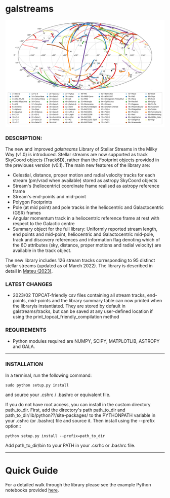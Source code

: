 # **galstreams**

![see plot here](notebooks/fig_all_streams_lib.png?raw=true "galstreams 03-2022")

### DESCRIPTION:

The new and improved *galstreams* Library of Stellar Streams in the Milky Way (v1.0) is introduced. Stellar streams are now supported as track SkyCoord objects (Track6D), rather than the Footprint objects provided in the previoues version (v0.1). The main new features of the library are:

-  Celestial, distance, proper motion and radial velocity tracks for each stream (pm/vrad when available) stored as astropy SkyCoord objects
-  Stream's (heliocentric) coordinate frame realised as astropy reference frame
-  Stream's end-points and mid-point
- Polygon Footprints
-  Pole (at mid point) and pole tracks in the heliocentric and Galactocentric (GSR) frames
-  Angular momentum track in a heliocentric reference frame at rest with respect to the Galactic centre
-  Summary object for the full library: Uniformly reported stream length, end points and mid-point, heliocentric and Galactocentric mid-pole, track and discovery references and information flag denoting which of the 6D attributes (sky, distance, proper motions and radial velocity) are available in the track object.

The new library includes 126 stream tracks corresponding to 95 distinct stellar streams (updated as of March 2022). The library is described in detail in [Mateu (2023)](https://arxiv.org/abs/2204.10326).

### LATEST CHANGES

- 2023/02 TOPCAT-friendly csv files containing all stream tracks, end-points, mid-points and the library summary table can now printed when the libraryis instantiated. They are stored by default in galstreams/tracks, but can be saved at any user-defined location if using the print_topcat_friendly_compilation method

### REQUIREMENTS

- Python modules required are NUMPY, SCIPY, MATPLOTLIB, ASTROPY and GALA. 

----------

### INSTALLATION

In a terminal, run the following command:

    sudo python setup.py install

and source your .cshrc / .bashrc or equivalent file.

If you do not have root access, you can install in the custom directory path_to_dir.
First, add the directory's path path_to_dir and path_to_dir/lib/python??/site-packages/
to the PYTHONPATH variable in your .cshrc (or .bashrc) file and source it. Then install using the --prefix option::

    python setup.py install --prefix=path_to_dir

Add path_to_dir/bin to your PATH in your .csrhc or .bashrc file.

----------
# Quick Guide

For a detailed walk through the library please see the example Python notebooks provided [here](notebooks/).
